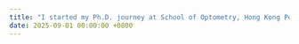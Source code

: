 ```yaml
---
title: "I started my Ph.D. journey at School of Optometry, Hong Kong Polytechnic University! Excited to begin my Ph.D. studies under the supervision of Prof. <a href=\"https://scholar.google.com/citations?user=QyF6ivQAAAAJ&hl=en&oi=ao\">Danli SHI</a> and co-supervision of Prof. <a href=\"https://scholar.google.com/citations?user=uVVC9F8AAAAJ&hl=en\">Mingguang HE</a>!"
date: 2025-09-01 00:00:00 +0800
---
```

